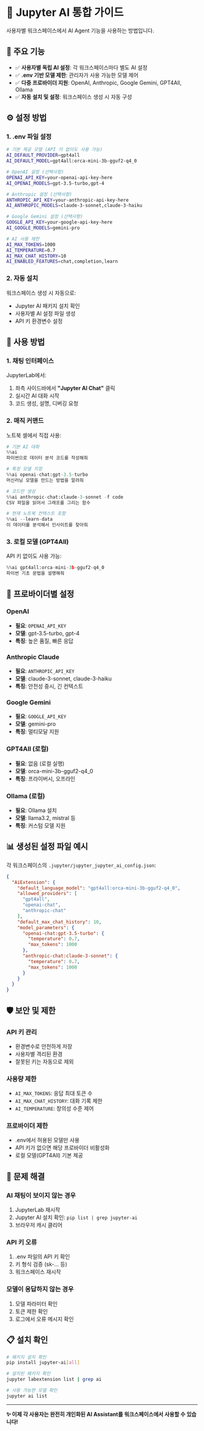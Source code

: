 # 🤖 Jupyter AI 통합 가이드

사용자별 워크스페이스에서 AI Agent 기능을 사용하는 방법입니다.

## 🚀 **주요 기능**

- ✅ **사용자별 독립 AI 설정**: 각 워크스페이스마다 별도 AI 설정
- ✅ **.env 기반 모델 제한**: 관리자가 사용 가능한 모델 제어
- ✅ **다중 프로바이더 지원**: OpenAI, Anthropic, Google Gemini, GPT4All, Ollama
- ✅ **자동 설치 및 설정**: 워크스페이스 생성 시 자동 구성

## ⚙️ **설정 방법**

### **1. .env 파일 설정**

```bash
# 기본 제공 모델 (API 키 없이도 사용 가능)
AI_DEFAULT_PROVIDER=gpt4all
AI_DEFAULT_MODEL=gpt4all:orca-mini-3b-gguf2-q4_0

# OpenAI 설정 (선택사항)
OPENAI_API_KEY=your-openai-api-key-here
AI_OPENAI_MODELS=gpt-3.5-turbo,gpt-4

# Anthropic 설정 (선택사항)
ANTHROPIC_API_KEY=your-anthropic-api-key-here
AI_ANTHROPIC_MODELS=claude-3-sonnet,claude-3-haiku

# Google Gemini 설정 (선택사항)
GOOGLE_API_KEY=your-google-api-key-here
AI_GOOGLE_MODELS=gemini-pro

# AI 사용 제한
AI_MAX_TOKENS=1000
AI_TEMPERATURE=0.7
AI_MAX_CHAT_HISTORY=10
AI_ENABLED_FEATURES=chat,completion,learn
```

### **2. 자동 설치**

워크스페이스 생성 시 자동으로:
- Jupyter AI 패키지 설치 확인
- 사용자별 AI 설정 파일 생성
- API 키 환경변수 설정

## 🎯 **사용 방법**

### **1. 채팅 인터페이스**

JupyterLab에서:
1. 좌측 사이드바에서 **"Jupyter AI Chat"** 클릭
2. 실시간 AI 대화 시작
3. 코드 생성, 설명, 디버깅 요청

### **2. 매직 커맨드**

노트북 셀에서 직접 사용:

```python
# 기본 AI 대화
%%ai
파이썬으로 데이터 분석 코드를 작성해줘

# 특정 모델 지정
%%ai openai-chat:gpt-3.5-turbo
머신러닝 모델을 만드는 방법을 알려줘

# 코드만 생성
%%ai anthropic-chat:claude-3-sonnet -f code
CSV 파일을 읽어서 그래프를 그리는 함수

# 현재 노트북 컨텍스트 포함
%%ai --learn-data
이 데이터를 분석해서 인사이트를 찾아줘
```

### **3. 로컬 모델 (GPT4All)**

API 키 없이도 사용 가능:

```python
%%ai gpt4all:orca-mini-3b-gguf2-q4_0
파이썬 기초 문법을 설명해줘
```

## 🔧 **프로바이더별 설정**

### **OpenAI**
- **필요**: `OPENAI_API_KEY`
- **모델**: gpt-3.5-turbo, gpt-4
- **특징**: 높은 품질, 빠른 응답

### **Anthropic Claude**
- **필요**: `ANTHROPIC_API_KEY`
- **모델**: claude-3-sonnet, claude-3-haiku
- **특징**: 안전성 중시, 긴 컨텍스트

### **Google Gemini**
- **필요**: `GOOGLE_API_KEY`
- **모델**: gemini-pro
- **특징**: 멀티모달 지원

### **GPT4All (로컬)**
- **필요**: 없음 (로컬 실행)
- **모델**: orca-mini-3b-gguf2-q4_0
- **특징**: 프라이버시, 오프라인

### **Ollama (로컬)**
- **필요**: Ollama 설치
- **모델**: llama3.2, mistral 등
- **특징**: 커스텀 모델 지원

## 📊 **생성된 설정 파일 예시**

각 워크스페이스의 `.jupyter/jupyter_jupyter_ai_config.json`:

```json
{
  "AiExtension": {
    "default_language_model": "gpt4all:orca-mini-3b-gguf2-q4_0",
    "allowed_providers": [
      "gpt4all",
      "openai-chat",
      "anthropic-chat"
    ],
    "default_max_chat_history": 10,
    "model_parameters": {
      "openai-chat:gpt-3.5-turbo": {
        "temperature": 0.7,
        "max_tokens": 1000
      },
      "anthropic-chat:claude-3-sonnet": {
        "temperature": 0.7,
        "max_tokens": 1000
      }
    }
  }
}
```

## 🛡️ **보안 및 제한**

### **API 키 관리**
- 환경변수로 안전하게 저장
- 사용자별 격리된 환경
- 잘못된 키는 자동으로 제외

### **사용량 제한**
- `AI_MAX_TOKENS`: 응답 최대 토큰 수
- `AI_MAX_CHAT_HISTORY`: 대화 기록 제한
- `AI_TEMPERATURE`: 창의성 수준 제어

### **프로바이더 제한**
- .env에서 허용된 모델만 사용
- API 키가 없으면 해당 프로바이더 비활성화
- 로컬 모델(GPT4All) 기본 제공

## 🚨 **문제 해결**

### **AI 채팅이 보이지 않는 경우**
1. JupyterLab 재시작
2. Jupyter AI 설치 확인: `pip list | grep jupyter-ai`
3. 브라우저 캐시 클리어

### **API 키 오류**
1. .env 파일의 API 키 확인
2. 키 형식 검증 (sk-... 등)
3. 워크스페이스 재시작

### **모델이 응답하지 않는 경우**
1. 모델 파라미터 확인
2. 토큰 제한 확인
3. 로그에서 오류 메시지 확인

## 📋 **설치 확인**

```bash
# 패키지 설치 확인
pip install jupyter-ai[all]

# 설치된 패키지 확인
jupyter labextension list | grep ai

# 사용 가능한 모델 확인
jupyter ai list
```

---

**✨ 이제 각 사용자는 완전히 개인화된 AI Assistant를 워크스페이스에서 사용할 수 있습니다!** 